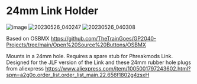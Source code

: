 # 24mm Link Holder

![image](https://github.com/BolSadguy/24mm-Link-Holder/assets/131397163/e4e54635-611d-4d5a-b8d3-da5e05b3e420)
![20230526_040247](https://github.com/BolSadguy/24mm-Link-Holder/assets/131397163/08b0da07-1b7a-48b6-8271-786bd8950ca3)
![20230526_040308](https://github.com/BolSadguy/24mm-Link-Holder/assets/131397163/9153da1e-f0bb-4636-a114-41bc52cabdfc)

Based on OSBMX https://github.com/TheTrainGoes/GP2040-Projects/tree/main/Open%20Source%20Buttons/OSBMX

Mounts in a 24mm hole. Requires a spare stub for Phreakmods Link. Designed for the JLF version of the Link and these 24mm rubber hole plugs from aliexpress https://www.aliexpress.com/item/1005001797243602.html?spm=a2g0o.order_list.order_list_main.22.656f1802g4zsxH
